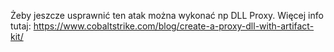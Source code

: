 Żeby jeszcze usprawnić ten atak można wykonać np DLL Proxy. Więcej info tutaj: https://www.cobaltstrike.com/blog/create-a-proxy-dll-with-artifact-kit/
